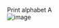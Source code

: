Print alphabet A  
![image](https://user-images.githubusercontent.com/93179435/154677655-829613e8-ea60-43f0-a392-18c4963fb260.png)


